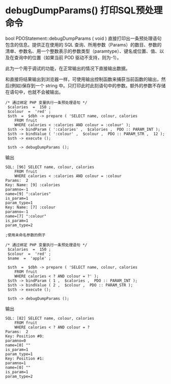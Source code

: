 #  debugDumpParams() 打印SQL预处理命令
bool PDOStatement::debugDumpParams  ( void )
直接打印出一条预处理语句包含的信息。提供正在使用的 SQL 查询、所用参数（Params）的数目、参数的清单、参数名、用一个整数表示的参数类型（paramtype）、键名或位置、值、以及在查询中的位置（如果当前 POD 驱动不支持，则为-1）。

此为一个用于调试的功能，在正常输出的情况下直接输出数据。

和直接将结果输出到浏览器一样，可使用输出控制函数来捕获当前函数的输出，然后(例如)保存到一个 string 中。只打印此时此刻语句中的参数。额外的参数不存储在语句中，也就不会被输出。
```
/* 通过绑定 PHP 变量执行一条预处理语句 */
 $calories  =  150 ;
 $colour  =  'red' ;
 $sth  =  $dbh -> prepare ( 'SELECT name, colour, calories
    FROM fruit
    WHERE calories < :calories AND colour = :colour' );
 $sth -> bindParam ( ':calories' ,  $calories ,  PDO :: PARAM_INT );
 $sth -> bindValue ( ':colour' ,  $colour ,  PDO :: PARAM_STR ,  12 );
 $sth -> execute ();

 $sth -> debugDumpParams ();

```
输出
```
SQL: [96] SELECT name, colour, calories
    FROM fruit
    WHERE calories < :calories AND colour = :colour
Params:  2
Key: Name: [9] :calories
paramno=-1
name=[9] ":calories"
is_param=1
param_type=1
Key: Name: [7] :colour
paramno=-1
name=[7] ":colour"
is_param=1
param_type=2

```
```
;使用未命名参数的例子

/* 通过绑定 PHP 变量执行一条预处理语句 */
 $calories  =  150 ;
 $colour  =  'red' ;
 $name  =  'apple' ;

 $sth  =  $dbh -> prepare ( 'SELECT name, colour, calories
    FROM fruit
    WHERE calories < ? AND colour = ?' );
 $sth -> bindParam ( 1 ,  $calories ,  PDO :: PARAM_INT );
 $sth -> bindValue ( 2 ,  $colour ,  PDO :: PARAM_STR );
 $sth -> execute ();

 $sth -> debugDumpParams ();

```
输出
```
SQL: [82] SELECT name, colour, calories
    FROM fruit
    WHERE calories < ? AND colour = ?
Params:  2
Key: Position #0:
paramno=0
name=[0] ""
is_param=1
param_type=1
Key: Position #1:
paramno=1
name=[0] ""
is_param=1
param_type=2

```
